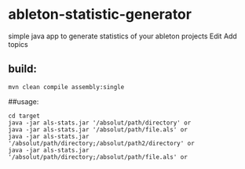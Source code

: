 # ableton-statistic-generator
simple java app to generate statistics of your ableton projects Edit
Add topics


## build:
```
mvn clean compile assembly:single 
```
##usage:
```
cd target
java -jar als-stats.jar '/absolut/path/directory' or 
java -jar als-stats.jar '/absolut/path/file.als' or
java -jar als-stats.jar '/absolut/path/directory;/absolut/path2/directory' or 
java -jar als-stats.jar '/absolut/path/directory;/absolut/path/file.als' or 
```


